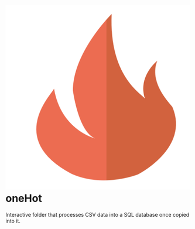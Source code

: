 # ![alt text](./oneHot.png) oneHot
Interactive folder that processes CSV data into a SQL database once copied into it.
